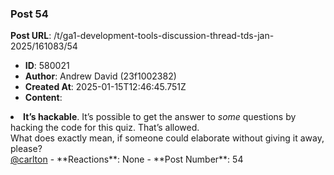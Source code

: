### Post 54
**Post URL**: /t/ga1-development-tools-discussion-thread-tds-jan-2025/161083/54
- **ID**: 580021
- **Author**: Andrew David (23f1002382)
- **Created At**: 2025-01-15T12:46:45.751Z
- **Content**:  
  <ol start="7">
<li><strong>It’s hackable</strong>. It’s possible to get the answer to <em>some</em> questions by hacking the code for this quiz. That’s allowed.</li>
</ol>
What does exactly mean, if someone could elaborate without giving it away, please?<br>
<a class="mention" href="/u/carlton">@carlton</a>
- **Reactions**: None
- **Post Number**: 54

